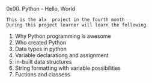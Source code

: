 0x00. Python - Hello, World

    This is the alx  project in the fourth month
    During this project learner will learn the following
1. Why Python programming is awesome
2. Who created Python
3. Data types in python
3. Variable declarationg and assignment
4. in-built data structures
5. String formatting with variable possibilities
5. Fuctions and classess

